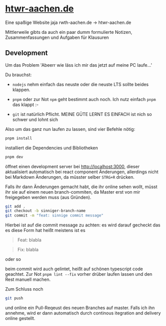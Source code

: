 # [htwr-aachen.de](https://htwr-aachen.de)

Eine spaßige Website jaja rwth-aachen.de -> htwr-aachen.de

Mittlerweile gibts da auch ein paar dumm formulierte Notizen, Zusammenfassungen und Aufgaben für Klausuren

## Development

Um das Problem 'Abeerr wie läss ich mir das jetzt auf meine PC laufe...'

Du brauchst:

- `nodejs` nehm einfach das neuste oder die neuste LTS sollte beides klappen.

- `pnpm` oder zur Not `npm` geht bestimmt auch noch. Ich nutz einfach `pnpm` das klappt :-

- `git` ist natürlich Pflicht. MEINE GÜTE LERNT ES EINFACH ist nich so schwer und lohnt sich

Also um das ganz nun laufen zu lassen, sind vier Befehle nötig:

```bash
pnpm install
```

installiert die Dependencies und Bibliotheken

```bash
pnpm dev
```

öffnet einen development server bei [http://localhost:3000](http://localhost:3000), dieser aktualisiert automatisch bei react component Änderungen, allerdings nicht bei Markdown Änderungen, da müsster selber `STRG+R` drücken.

Falls ihr dann Änderungen gemacht habt, die ihr online sehen wollt, müsst ihr sie auf einem neuen branch-commiten, da Master erst von mir freigegeben werden muss (aus Gründen).

```bash
git add .
git checkout -b sinniger-branch-name
git commit -m "feat: sinnige commit message"
```

Hierbei ist auf die commit message zu achten: es wird darauf gecheckt das es diese Form hat heißt meistens ist es

> Feat: blabla

> Fix: blabla

oder so

beim commit wird auch gelintet, heißt auf schönen typescript code geachtet. Zur Not `pnpm lint --fix` vorher drüber laufen lassen und den Rest manuell machen.

Zum Schluss noch

```bash
git push
```

und online ein Pull-Reqeust des neuen Branches auf master. Falls ich ihn annehme, wird er dann automatisch durch continous itegration and delivery online gestellt.
